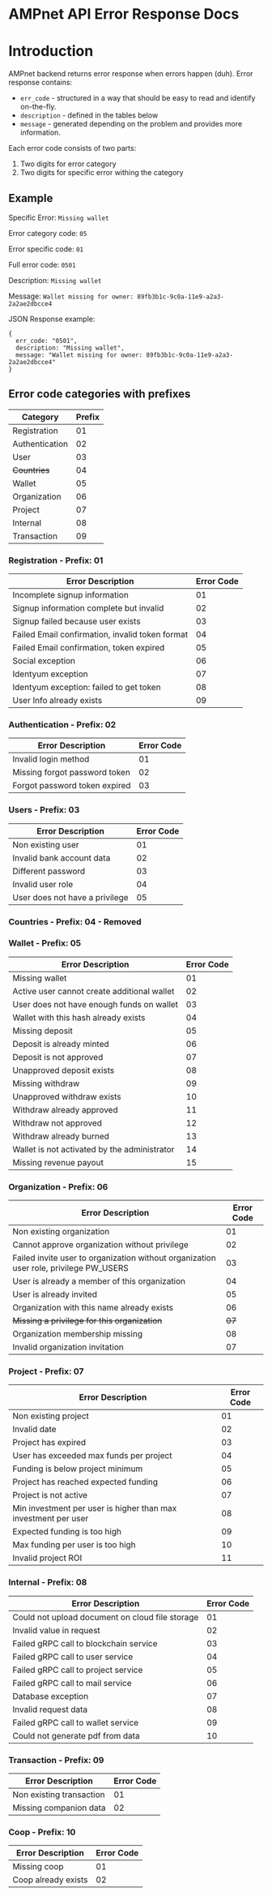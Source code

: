 # AMPnet API Error Response Docs

# Introduction

AMPnet backend returns error response when errors happen (duh). 
Error response contains:
* `err_code` - structured in a way that should be easy to read and identify on-the-fly. 
* `description` - defined in the tables below
* `message` - generated depending on the problem and provides more information.

Each error code consists of two parts:
1. Two digits for error category
2. Two digits for specific error withing the category

## Example

Specific Error: `Missing wallet`

Error category code: `05`

Error specific code: `01`

Full error code: `0501`

Description: `Missing wallet`

Message: `Wallet missing for owner: 89fb3b1c-9c0a-11e9-a2a3-2a2ae2dbcce4`

JSON Response example: 

```
{
  err_code: "0501",
  description: "Missing wallet",
  message: "Wallet missing for owner: 89fb3b1c-9c0a-11e9-a2a3-2a2ae2dbcce4"
}
```

## Error code categories with prefixes

| Category       | Prefix |
|----------------|--------|
| Registration   | 01     |
| Authentication | 02     |
| User           | 03     |
| ~~Countries~~  | 04     |
| Wallet         | 05     |
| Organization   | 06     |
| Project        | 07     |
| Internal       | 08     |
| Transaction    | 09     |

### Registration - Prefix: 01

| Error Description                               | Error Code |
|-------------------------------------------------|------------|
| Incomplete signup information                   | 01         |
| Signup information complete but invalid         | 02         |
| Signup failed because user exists               | 03         |
| Failed Email confirmation, invalid token format | 04         |
| Failed Email confirmation, token expired        | 05         |
| Social exception                                | 06         |
| Identyum exception                              | 07         |
| Identyum exception: failed to get token         | 08         |
| User Info already exists                        | 09         |

### Authentication - Prefix: 02

| Error Description               | Error Code |
|---------------------------------|------------|
| Invalid login method            | 01         |
| Missing forgot password token   | 02         |
| Forgot password token expired   | 03         |

### Users - Prefix: 03

| Error Description                                             | Error Code |
|---------------------------------------------------------------|------------|
| Non existing user                                             | 01         |
| Invalid bank account data                                     | 02         |
| Different password                                            | 03         |
| Invalid user role                                             | 04         |
| User does not have a privilege                                | 05         |

### Countries - Prefix: 04 - Removed

### Wallet - Prefix: 05

| Error Description                           | Error Code |
|---------------------------------------------|------------|
| Missing wallet                              | 01         |
| Active user cannot create additional wallet | 02         |
| User does not have enough funds on wallet   | 03         |
| Wallet with this hash already exists        | 04         |
| Missing deposit                             | 05         |
| Deposit is already minted                   | 06         |
| Deposit is not approved                     | 07         |
| Unapproved deposit exists                   | 08         |
| Missing withdraw                            | 09         |
| Unapproved withdraw exists                  | 10         |
| Withdraw already approved                   | 11         |
| Withdraw not approved                       | 12         |
| Withdraw already burned                     | 13         |
| Wallet is not activated by the administrator| 14         |
| Missing revenue payout                      | 15         |

### Organization - Prefix: 06

| Error Description                                                                     | Error Code |
|---------------------------------------------------------------------------------------|------------|
| Non existing organization                                                             | 01         |
| Cannot approve organization without privilege                                         | 02         |
| Failed invite user to organization without organization user role, privilege PW_USERS | 03         |
| User is already a member of this organization                                         | 04         |
| User is already invited                                                               | 05         |
| Organization with this name already exists                                            | 06         |
| ~~Missing a privilege for this organization~~                                         | ~~07~~     |
| Organization membership missing                                                       | 08         |
| Invalid organization invitation                                                       | 07         |

### Project - Prefix: 07

| Error Description                                                                     | Error Code |
|---------------------------------------------------------------------------------------|------------|
| Non existing project                                                                  | 01         |
| Invalid date                                                                          | 02         |
| Project has expired                                                                   | 03         |
| User has exceeded max funds per project                                               | 04         |
| Funding is below project minimum                                                      | 05         |
| Project has reached expected funding                                                  | 06         |
| Project is not active                                                                 | 07         |
| Min investment per user is higher than max investment per user                        | 08         |
| Expected funding is too high                                                          | 09         |
| Max funding per user is too high                                                      | 10         |
| Invalid project ROI                                                                   | 11         |

### Internal - Prefix: 08

| Error Description                                                                     | Error Code |
|---------------------------------------------------------------------------------------|------------|
| Could not upload document on cloud file storage                                       | 01         |
| Invalid value in request                                                              | 02         |
| Failed gRPC call to blockchain service                                                | 03         |
| Failed gRPC call to user service                                                      | 04         |
| Failed gRPC call to project service                                                   | 05         |
| Failed gRPC call to mail service                                                      | 06         |
| Database exception                                                                    | 07         |
| Invalid request data                                                                  | 08         |
| Failed gRPC call to wallet service                                                    | 09         |
| Could not generate pdf from data                                                      | 10         |

### Transaction - Prefix: 09

| Error Description                                                                     | Error Code |
|---------------------------------------------------------------------------------------|------------|
| Non existing transaction                                                              | 01         |
| Missing companion data                                                                | 02         |

### Coop - Prefix: 10

| Error Description                                                                     | Error Code |
|---------------------------------------------------------------------------------------|------------|
| Missing coop                                                                          | 01         |
| Coop already exists                                                                   | 02         |
